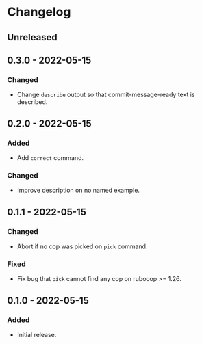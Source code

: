 # Changelog

## Unreleased

## 0.3.0 - 2022-05-15

### Changed

- Change `describe` output so that commit-message-ready text is described.

## 0.2.0 - 2022-05-15

### Added

- Add `correct` command.

### Changed

- Improve description on no named example.

## 0.1.1 - 2022-05-15

### Changed

- Abort if no cop was picked on `pick` command.

### Fixed

- Fix bug that `pick` cannot find any cop on rubocop >= 1.26.

## 0.1.0 - 2022-05-15

### Added

- Initial release.
